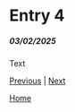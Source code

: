 # Entry 4
##### 03/02/2025

Text

[Previous](entry03.md) | [Next](entry05.md)

[Home](../README.md)
